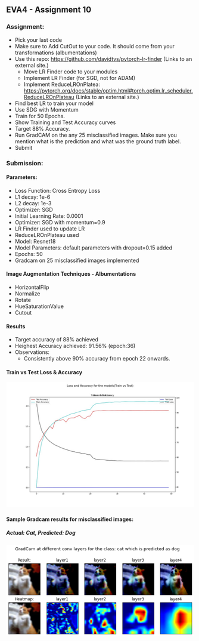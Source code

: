 
## EVA4 - Assignment 10

### Assignment: 

- Pick your last code
- Make sure  to Add CutOut to your code. It should come from your transformations (albumentations)
- Use this repo: https://github.com/davidtvs/pytorch-lr-finder (Links to an external site.)
  - Move LR Finder code to your modules
  - Implement LR Finder (for SGD, not for ADAM)
  - Implement ReduceLROnPlatea: https://pytorch.org/docs/stable/optim.html#torch.optim.lr_scheduler.ReduceLROnPlateau (Links to an external site.)
- Find best LR to train your model
- Use SDG with Momentum
- Train for 50 Epochs.
- Show Training and Test Accuracy curves
- Target 88% Accuracy.
- Run GradCAM on the any 25 misclassified images. Make sure you mention what is the prediction and what was the ground truth label.
- Submit


### Submission:

#### Parameters:
- Loss Function: Cross Entropy Loss
- L1 decay: 1e-6
- L2 decay: 1e-3
- Optimizer: SGD
- Initial Learning Rate: 0.0001
- Optimizer: SGD with momentum=0.9
- LR Finder used to update LR
- ReduceLROnPlateau used
- Model: Resnet18
- Model Parameters: default parameters with dropout=0.15 added
- Epochs: 50
- Gradcam on 25 misclassified images implemented

#### Image Augmentation Techniques - Albumentations
- HorizontalFlip
- Normalize
- Rotate
- HueSaturationValue
- Cutout

#### Results
- Target accuracy of 88% achieved
- Heighest Accuracy achieved: 91.56% (epoch:36)
- Observations:
  - Consistently above 90% accuracy from epoch 22 onwards.

#### Train vs Test Loss & Accuracy
<img src="https://github.com/aswa09/EVA-4/blob/master/S10/results/acc_vs_loss.jpg">

#### Sample Gradcam results for misclassified images:

##### Actual: Cat, Predicted: Dog
<img src="https://github.com/aswa09/EVA-4/blob/master/S10/results/gradcam/gradcam_incorrect_0_dog.png">
